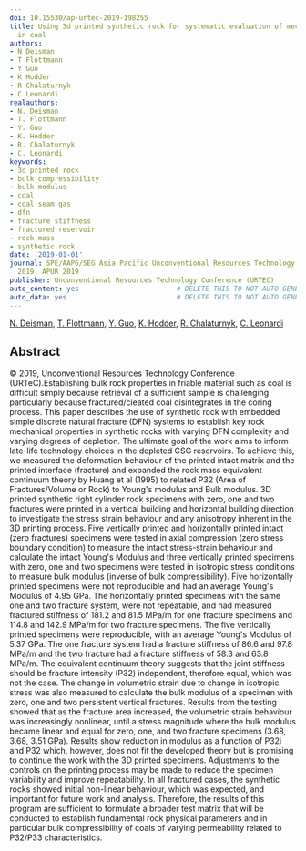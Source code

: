 ```yaml
---
doi: 10.15530/ap-urtec-2019-198255
title: Using 3d printed synthetic rock for systematic evaluation of mechanical properties
  in coal
authors:
- N Deisman
- T Flottmann
- Y Guo
- K Hodder
- R Chalaturnyk
- C Leonardi
realauthors:
- N. Deisman
- T. Flottmann
- Y. Guo
- K. Hodder
- R. Chalaturnyk
- C. Leonardi
keywords:
- 3d printed rock
- bulk compressibility
- bulk modulus
- coal
- coal seam gas
- dfn
- fracture stiffness
- fractured reservoir
- rock mass
- synthetic rock
date: '2019-01-01'
journal: SPE/AAPG/SEG Asia Pacific Unconventional Resources Technology Conference
  2019, APUR 2019
publisher: Unconventional Resources Technology Conference (URTEC)
auto_content: yes                        # DELETE THIS TO NOT AUTO GENERATE CONTENT
auto_data: yes                           # DELETE THIS TO NOT AUTO GENERATE METADATA
---
```

[N. Deisman](https://www.scopus.com/authid/detail.uri?authorId=15518979800), [T. Flottmann](https://www.scopus.com/authid/detail.uri?authorId=6701628110), [Y. Guo](https://www.scopus.com/authid/detail.uri?authorId=57200282709), [K. Hodder](https://www.scopus.com/authid/detail.uri?authorId=55279470100), [R. Chalaturnyk](https://www.scopus.com/authid/detail.uri?authorId=6602836360), [C. Leonardi](https://www.scopus.com/authid/detail.uri?authorId=25646377900)

## Abstract
© 2019, Unconventional Resources Technology Conference (URTeC).Establishing bulk rock properties in friable material such as coal is difficult simply because retrieval of a sufficient sample is challenging particularly because fractured/cleated coal disintegrates in the coring process. This paper describes the use of synthetic rock with embedded simple discrete natural fracture (DFN) systems to establish key rock mechanical properties in synthetic rocks with varying DFN complexity and varying degrees of depletion. The ultimate goal of the work aims to inform late-life technology choices in the depleted CSG reservoirs. To achieve this, we measured the deformation behaviour of the printed intact matrix and the printed interface (fracture) and expanded the rock mass equivalent continuum theory by Huang et al (1995) to related P32 (Area of Fractures/Volume or Rock) to Young's modulus and Bulk modulus. 3D printed synthetic right cylinder rock specimens with zero, one and two fractures were printed in a vertical building and horizontal building direction to investigate the stress strain behaviour and any anisotropy inherent in the 3D printing process. Five vertically printed and horizontally printed intact (zero fractures) specimens were tested in axial compression (zero stress boundary condition) to measure the intact stress-strain behaviour and calculate the intact Young's Modulus and three vertically printed specimens with zero, one and two specimens were tested in isotropic stress conditions to measure bulk modulus (inverse of bulk compressibility). Five horizontally printed specimens were not reproducible and had an average Young's Modulus of 4.95 GPa. The horizontally printed specimens with the same one and two fracture system, were not repeatable, and had measured fractured stiffness of 181.2 and 81.5 MPa/m for one fracture specimens and 114.8 and 142.9 MPa/m for two fracture specimens. The five vertically printed specimens were reproducible, with an average Young's Modulus of 5.37 GPa. The one fracture system had a fracture stiffness of 86.6 and 97.8 MPa/m and the two fracture had a fracture stiffness of 58.3 and 63.8 MPa/m. The equivalent continuum theory suggests that the joint stiffness should be fracture intensity (P32) independent, therefore equal, which was not the case. The change in volumetric strain due to change in isotropic stress was also measured to calculate the bulk modulus of a specimen with zero, one and two persistent vertical fractures. Results from the testing showed that as the fracture area increased, the volumetric strain behaviour was increasingly nonlinear, until a stress magnitude where the bulk modulus became linear and equal for zero, one, and two fracture specimens (3.68, 3.68, 3.51 GPa). Results show reduction in modulus as a function of P32i and P32 which, however, does not fit the developed theory but is promising to continue the work with the 3D printed specimens. Adjustments to the controls on the printing process may be made to reduce the specimen variability and improve repeatability. In all fractured cases, the synthetic rocks showed initial non-linear behaviour, which was expected, and important for future work and analysis. Therefore, the results of this program are sufficient to formulate a broader test matrix that will be conducted to establish fundamental rock physical parameters and in particular bulk compressibility of coals of varying permeability related to P32/P33 characteristics.
